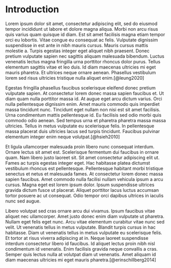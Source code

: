 # Introduction
Lorem ipsum dolor sit amet, consectetur adipiscing elit, sed do eiusmod tempor incididunt ut labore et dolore magna aliqua. Morbi non arcu risus quis varius quam quisque id diam. Est sit amet facilisis magna etiam tempor orci eu lobortis. Vitae congue eu consequat ac felis. Vulputate dignissim suspendisse in est ante in nibh mauris cursus. Mauris cursus mattis molestie a. Turpis egestas integer eget aliquet nibh praesent. Donec pretium vulputate sapien nec sagittis aliquam malesuada bibendum. Luctus venenatis lectus magna fringilla urna porttitor rhoncus dolor purus. Tellus elementum sagittis vitae et leo duis. Id diam maecenas ultricies mi eget mauris pharetra. Et ultrices neque ornare aenean. Phasellus vestibulum lorem sed risus ultricies tristique nulla aliquet enim.[@leung2020]

Egestas fringilla phasellus faucibus scelerisque eleifend donec pretium vulputate sapien. At consectetur lorem donec massa sapien faucibus et. Ut diam quam nulla porttitor massa id. At augue eget arcu dictum varius. Orci nulla pellentesque dignissim enim. Amet mauris commodo quis imperdiet massa tincidunt nunc. Tincidunt eget nullam non nisi est sit amet facilisis. Urna condimentum mattis pellentesque id. Eu facilisis sed odio morbi quis commodo odio aenean. Sed tempus urna et pharetra pharetra massa massa ultricies. Tellus in metus vulputate eu scelerisque felis. In pellentesque massa placerat duis ultricies lacus sed turpis tincidunt. Faucibus pulvinar elementum integer enim neque volutpat.[@hsieh2010]

Et ligula ullamcorper malesuada proin libero nunc consequat interdum. Ornare lectus sit amet est. Scelerisque fermentum dui faucibus in ornare quam. Nam libero justo laoreet sit. Sit amet consectetur adipiscing elit ut. Fames ac turpis egestas integer eget. Hac habitasse platea dictumst vestibulum rhoncus est pellentesque. Pellentesque habitant morbi tristique senectus et netus et malesuada fames. At consectetur lorem donec massa sapien faucibus. Amet commodo nulla facilisi nullam vehicula ipsum a arcu cursus. Magna eget est lorem ipsum dolor. Ipsum suspendisse ultrices gravida dictum fusce ut placerat. Aliquet porttitor lacus luctus accumsan tortor posuere ac ut consequat. Odio tempor orci dapibus ultrices in iaculis nunc sed augue.

Libero volutpat sed cras ornare arcu dui vivamus. Ipsum faucibus vitae aliquet nec ullamcorper. Amet justo donec enim diam vulputate ut pharetra. Nullam eget felis eget nunc. Arcu vitae elementum curabitur vitae nunc sed velit. Ut venenatis tellus in metus vulputate. Blandit turpis cursus in hac habitasse. Diam ut venenatis tellus in metus vulputate eu scelerisque felis. Et tortor at risus viverra adipiscing at in. Neque laoreet suspendisse interdum consectetur libero id faucibus. Id aliquet lectus proin nibh nisl condimentum id venenatis. Enim facilisis gravida neque convallis a cras. Semper quis lectus nulla at volutpat diam ut venenatis. Amet aliquam id diam maecenas ultricies mi eget mauris pharetra.[@erinschillberg2014]



